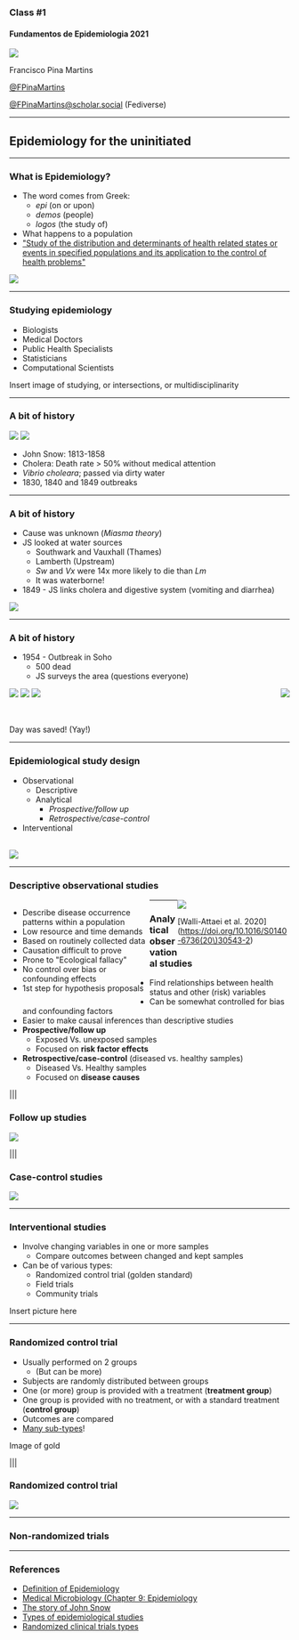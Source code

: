 ### Class #1

#### Fundamentos de Epidemiologia 2021

<img src="common/logo-FCUL.png" style="background:none; border:none; box-shadow:none;">

Francisco Pina Martins

[@FPinaMartins](https://twitter.com/FPinaMartins)

[@FPinaMartins@scholar.social](https://scholar.social/@FPinaMartins) (Fediverse)

---

## Epidemiology for the uninitiated

---

### What is Epidemiology?

* &shy;<!-- .element: class="fragment" -->The word comes from Greek:
  * &shy;<!-- .element: class="fragment" -->*epi* (on or upon)
  * &shy;<!-- .element: class="fragment" -->*demos* (people)
  * &shy;<!-- .element: class="fragment" -->*logos* (the study of)
* &shy;<!-- .element: class="fragment" -->What happens to a population
* &shy;<!-- .element: class="fragment" -->["Study of the distribution and determinants of health related states or events in specified populations and its application to the control of health problems"](https://www.cdc.gov/csels/dsepd/ss1978/lesson1/section1.html)

<img src="C01_assets/wordcloud.png" style="background:none; border:none; box-shadow:none;" class="fragment">

---

### Studying epidemiology

* &shy;<!-- .element: class="fragment" -->Biologists
* &shy;<!-- .element: class="fragment" -->Medical Doctors
* &shy;<!-- .element: class="fragment" -->Public Health Specialists
* &shy;<!-- .element: class="fragment" -->Statisticians
* &shy;<!-- .element: class="fragment" -->Computational Scientists

Insert image of studying, or intersections, or multidisciplinarity

---

### A bit of history

<div class="r-stack">
  <img class="fragment" src="C01_assets/JS01.png">
  <img class="fragment" src="C01_assets/JS02.png">
</div>

* &shy;<!-- .element: class="fragment" -->John Snow: 1813-1858
* &shy;<!-- .element: class="fragment" -->Cholera: Death rate > 50% without medical attention
* &shy;<!-- .element: class="fragment" -->*Vibrio choleara*; passed via dirty water
* &shy;<!-- .element: class="fragment" -->1830, 1840 and 1849 outbreaks

---

### A bit of history

* &shy;<!-- .element: class="fragment" -->Cause was unknown (*Miasma theory*)
* &shy;<!-- .element: class="fragment" -->JS looked at water sources
  * &shy;<!-- .element: class="fragment" -->Southwark and Vauxhall (Thames)
  * &shy;<!-- .element: class="fragment" -->Lamberth (Upstream)
  * &shy;<!-- .element: class="fragment" -->*Sw* and *Vx* were 14x more likely to die than *Lm*
  * &shy;<!-- .element: class="fragment" -->It was waterborne!
* &shy;<!-- .element: class="fragment" -->1849 - JS links cholera and digestive system (vomiting and diarrhea)

<img src="C01_assets/dirty_thames.jpg" style="background:none; border:none; box-shadow:none;" class="fragment">

---

### A bit of history

* &shy;<!-- .element: class="fragment" -->1954 - Outbreak in Soho
  * &shy;<!-- .element: class="fragment" -->500 dead
  * &shy;<!-- .element: class="fragment" -->JS surveys the area (questions everyone)

<div class="r-stack" style="float:left">
  <img class="fragment" src="C01_assets/Soho01.png">
  <img class="fragment" src="C01_assets/Soho02.png">
  <img class="fragment" src="C01_assets/Soho03.png">
</div>

<div class="r-stack" style="float:right">
  <img class="fragment" src="C01_assets/pump.jpg">
</div>
</br>
</br>
</br>

&shy;<!-- .element: class="fragment" -->Day was saved!
&shy;<!-- .element: class="fragment" -->(Yay!)

---

### Epidemiological study design

* &shy;<!-- .element: class="fragment" -->Observational
  * &shy;<!-- .element: class="fragment" -->Descriptive
  * &shy;<!-- .element: class="fragment" -->Analytical
    * &shy;<!-- .element: class="fragment" -->*Prospective/follow up*
    * &shy;<!-- .element: class="fragment" -->*Retrospective/case-control*
* &shy;<!-- .element: class="fragment" -->Interventional

</br>
<img src="C01_assets/planning.jpg" style="background:none; border:none; box-shadow:none;" class="fragment">

---

### Descriptive observational studies

<div style="float:left; width:50%;">

* &shy;<!-- .element: class="fragment" -->Describe disease occurrence patterns within a population
* &shy;<!-- .element: class="fragment" -->Low resource and time demands
* &shy;<!-- .element: class="fragment" -->Based on routinely collected data
* &shy;<!-- .element: class="fragment" -->Causation difficult to prove
* &shy;<!-- .element: class="fragment" -->Prone to "Ecological fallacy"
* &shy;<!-- .element: class="fragment" -->No control over bias or confounding effects
* &shy;<!-- .element: class="fragment" -->1st step for hypothesis proposals

</div>

<div  style="float:right; width:40%;" class="fragment">
<img src="C01_assets/observational_table.png" style="background:none; border:none; box-shadow:none;">

[Walli-Attaei et al. 2020](https://doi.org/10.1016/S0140-6736(20\)30543-2)

</div>

---

### Analytical observational studies

* &shy;<!-- .element: class="fragment" -->Find relationships between health status and other (risk) variables
* &shy;<!-- .element: class="fragment" -->Can be somewhat controlled for bias and confounding factors
* &shy;<!-- .element: class="fragment" -->Easier to make causal inferences than descriptive studies
 * &shy;<!-- .element: class="fragment" -->**Prospective/follow up** 
   * &shy;<!-- .element: class="fragment" -->Exposed Vs. unexposed samples
   * &shy;<!-- .element: class="fragment" -->Focused on **risk factor effects**
 * &shy;<!-- .element: class="fragment" -->**Retrospective/case-control** (diseased vs. healthy samples)
   * &shy;<!-- .element: class="fragment" -->Diseased Vs. Healthy samples
   * &shy;<!-- .element: class="fragment" -->Focused on **disease causes**

|||

### Follow up studies

<img src="C01_assets/follow-up.png" style="background:none; border:none; box-shadow:none;">

|||

### Case-control studies

<img src="C01_assets/case-control.png" style="background:none; border:none; box-shadow:none;">

---

### Interventional studies

* Involve changing variables in one or more samples
  * Compare outcomes between changed and kept samples
* Can be of various types:
  * Randomized control trial (golden standard)
  * Field trials
  * Community trials

Insert picture here

---

### Randomized control trial

* Usually performed on 2 groups
  * (But can be more)
* Subjects are randomly distributed between groups
* One (or more) group is provided with a treatment (**treatment group**)
* One group is provided with no treatment, or with a standard treatment (**control group**)
* Outcomes are compared
* [Many sub-types](https://doi.org/10.11613/BM.2014.022)!

Image of gold

|||

### Randomized control trial

<img src="C01_assets/RCT.png" style="background:none; border:none; box-shadow:none;">

---

### Non-randomized trials



---

### References

* [Definition of Epidemiology](https://www.cdc.gov/csels/dsepd/ss1978/lesson1/section1.html)
* [Medical Microbiology (Chapter 9: Epidemiology](https://www.ncbi.nlm.nih.gov/books/NBK7993/)
* [The story of John Snow](https://sphweb.bumc.bu.edu/otlt/mph-modules/ph/publichealthhistory/publichealthhistory6.html)
* [Types of epidemiological studies](https://link.springer.com/protocol/10.1007%2F978-1-60327-416-6_3)
* [Randomized clinical trials types](https://doi.org/10.11613/BM.2014.022)
